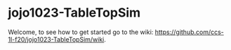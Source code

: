 # jojo1023-TableTopSim
Welcome, to see how to get started go to the wiki: https://github.com/ccs-1l-f20/jojo1023-TableTopSim/wiki.
